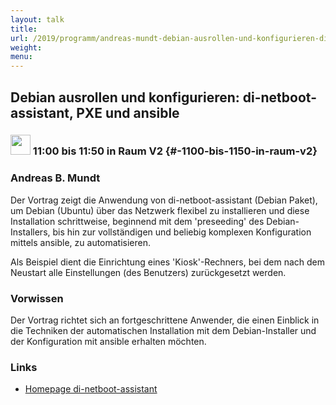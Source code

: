 ```yaml
---
layout: talk
title:
url: /2019/programm/andreas-mundt-debian-ausrollen-und-konfigurieren-di-netboot-assistant-pxe-und-ansible/
weight:
menu:
---
```

## Debian ausrollen und konfigurieren: di-netboot-assistant, PXE und ansible

### <img height = "32" src="../../../images/talk.svg"> 11:00 bis 11:50 in Raum V2 {#-1100-bis-1150-in-raum-v2}

### Andreas B. Mundt

Der Vortrag zeigt die Anwendung von di-netboot-assistant (Debian Paket), um Debian (Ubuntu) über das Netzwerk flexibel zu installieren und diese Installation schrittweise, beginnend mit dem 'preseeding' des Debian-Installers, bis hin zur vollständigen und beliebig komplexen Konfiguration mittels ansible, zu automatisieren.

Als Beispiel dient die Einrichtung eines 'Kiosk'-Rechners, bei dem nach dem Neustart alle Einstellungen (des Benutzers) zurückgesetzt werden.

### Vorwissen

Der Vortrag richtet sich an fortgeschrittene Anwender, die einen Einblick in die Techniken der automatischen Installation mit dem Debian-Installer und der Konfiguration mit ansible erhalten möchten.  

### Links

- <a href="https://wiki.debian.org/DebianInstaller/NetbootAssistant" target="_blank">Homepage di-netboot-assistant</a>